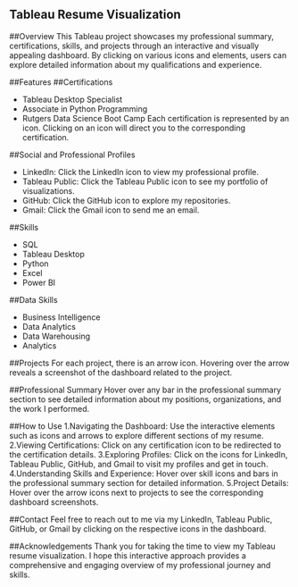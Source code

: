 ## Tableau Resume Visualization
##Overview
This Tableau project showcases my professional summary, certifications, skills, and projects through an interactive and visually appealing dashboard. By clicking on various icons and elements, users can explore detailed information about my qualifications and experience.

##Features
##Certifications
*    Tableau Desktop Specialist
*    Associate in Python Programming
*    Rutgers Data Science Boot Camp
Each certification is represented by an icon. Clicking on an icon will direct you to the corresponding certification.

##Social and Professional Profiles
*    LinkedIn: Click the LinkedIn icon to view my professional profile.
*    Tableau Public: Click the Tableau Public icon to see my portfolio of visualizations.
*    GitHub: Click the GitHub icon to explore my repositories.
*    Gmail: Click the Gmail icon to send me an email.

##Skills
*    SQL
*    Tableau Desktop
*    Python
*    Excel
*    Power BI

##Data Skills
*    Business Intelligence
*    Data Analytics
*    Data Warehousing
*    Analytics
  
##Projects
For each project, there is an arrow icon. Hovering over the arrow reveals a screenshot of the dashboard related to the project.

##Professional Summary
Hover over any bar in the professional summary section to see detailed information about my positions, organizations, and the work I performed.

##How to Use
1.Navigating the Dashboard: Use the interactive elements such as icons and arrows to explore different sections of my resume.
2.Viewing Certifications: Click on any certification icon to be redirected to the certification details.
3.Exploring Profiles: Click on the icons for LinkedIn, Tableau Public, GitHub, and Gmail to visit my profiles and get in touch.
4.Understanding Skills and Experience: Hover over skill icons and bars in the professional summary section for detailed information.
5.Project Details: Hover over the arrow icons next to projects to see the corresponding dashboard screenshots.

##Contact
Feel free to reach out to me via my LinkedIn, Tableau Public, GitHub, or Gmail by clicking on the respective icons in the dashboard.

##Acknowledgements
Thank you for taking the time to view my Tableau resume visualization. I hope this interactive approach provides a comprehensive and engaging overview of my professional journey and skills.

